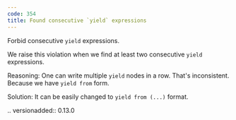 ```yaml
---
code: 354
title: Found consecutive `yield` expressions
---
```



Forbid consecutive ``yield`` expressions.

We raise this violation when we find at least
two consecutive ``yield`` expressions.

Reasoning:
    One can write multiple ``yield`` nodes in a row.
    That's inconsistent. Because we have ``yield from`` form.

Solution:
    It can be easily changed to ``yield from (...)`` format.

.. versionadded:: 0.13.0